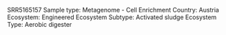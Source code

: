SRR5165157
Sample type: Metagenome - Cell Enrichment
Country: Austria
Ecosystem: Engineered
Ecosystem Subtype: Activated sludge
Ecosystem Type: Aerobic digester
